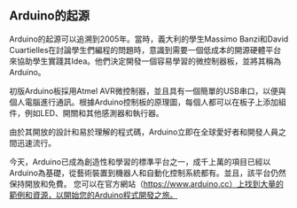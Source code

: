 ## Arduino的起源

Arduino的起源可以追溯到2005年。當時，義大利的學生Massimo Banzi和David Cuartielles在討論學生們編程的問題時，意識到需要一個低成本的開源硬體平台來協助學生實踐其Idea。他們決定開發一個容易學習的微控制器板，並將其稱為Arduino。

初版Arduino板採用Atmel AVR微控制器，並且具有一個簡單的USB串口，以便與個人電腦進行通訊。根據Arduino控制板的原理圖，每個人都可以在板子上添加組件，例如LED、開關和其他感測器和執行器。

由於其開放的設計和易於理解的程式碼，Arduino立即在全球愛好者和開發人員之間迅速流行。

今天，Arduino已成為創造性和學習的標準平台之一，成千上萬的項目已經以Arduino為基礎，從藝術裝置到機器人和自動化控制系統都有。並且，該平台仍然保持開放和免費。 您可以在官方網站（https://www.arduino.cc）上找到大量的範例和資源，以開始您的Arduino程式開發之旅。